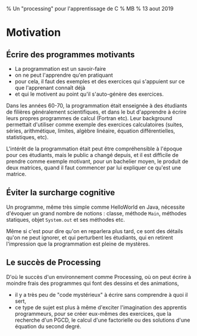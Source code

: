 % Un "processing" pour l'apprentissage de C
% MB
% 13 aout 2019



# Motivation 


## Écrire des programmes motivants

- La programmation est un savoir-faire 
- on ne peut l'apprendre qu'en pratiquant
- pour cela, il faut des exemples et des exercices 
qui s'appuient sur ce que l'apprenant connaît déjà
- et qui le motivent au point qu'il s'auto-génère des exercices.

Dans les années 60-70, la programmation était enseignée à des
étudiants de filières généralement scientifiques, et dans le but
d'apprendre à écrire leurs propres programmes de calcul (Fortran etc).
Leur background permettait d'utiliser comme exemple des exercices
calculatoires (suites, séries, arithmétique, limites, algèbre linéaire,
équation différentielles, statistiques, etc).

L'intérêt de la programmation était peut être compréhensible à
l'époque pour ces étudiants, mais le public a changé depuis, et il est
difficile de prendre comme exemple motivant, pour un bachelier moyen,
le produit de deux matrices, quand il faut commencer par lui expliquer ce
qu'est une matrice.



## Éviter la surcharge cognitive

Un programme, même très simple comme HelloWorld en Java,
nécessite d'évoquer un grand nombre de notions : classe, méthode `Main`,
méthodes statiques, objet `System.out` et ses méthodes etc.

Même si c'est pour dire qu'on en reparlera plus tard, ce sont des
détails qu'on ne peut ignorer, et qui perturbent les étudiants, qui en
retirent l'impression que la programmation est pleine de mystères.

## Le succès de Processing

D'où le succès d'un environnement comme Processing, où on peut écrire
à moindre frais des programmes qui
font des dessins et des animations, 

- il y a très peu de "code mystérieux" à écrire sans comprendre à quoi
  il sert,
- ce type de sujet est plus à même d'exciter l'imagination des
apprentis programmeurs, pour se créer eux-mêmes des exercices, que la
recherche d'un PGCD, le calcul d'une factorielle ou des solutions
d'une équation du second degré.

